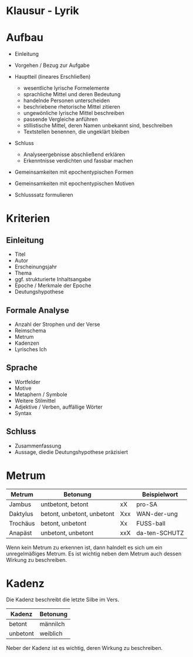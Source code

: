 # Klausur - Lyrik

# Aufbau

- Einleitung
- Vorgehen / Bezug zur Aufgabe
- Hauptteil (lineares Erschließen)
    - wesentliche lyrische Formelemente
    - sprachliche Mittel und deren Bedeutung
    - handelnde Personen unterscheiden
    - beschriebene rhetorische Mittel zitieren
    - ungewönliche lyrische Mittel beschreiben
    - passende Vergleiche anführen
    - stillistische Mittel, deren Namen unbekannt sind, beschreiben
    - Textstellen benennen, die ungeklärt bleiben
- Schluss
    - Analyseergebnisse abschließend erklären
    - Erkenntnisse verdichten und fassbar machen

- Gemeinsamkeiten mit epochentypischen Formen
- Gemeinsamkeiten mit epochentypischen Motiven
- Schlusssatz formulieren

# Kriterien

## Einleitung

- Titel
- Autor
- Erscheinungsjahr
- Thema
- ggf. strukturierte Inhaltsangabe
- Epoche / Merkmale der Epoche
- Deutungshypothese

## Formale Analyse

- Anzahl der Strophen und der Verse
- Reimschema
- Metrum
- Kadenzen
- Lyrisches Ich

## Sprache

- Wortfelder
- Motive
- Metaphern / Symbole
- Weitere Stilmittel
- Adjektive / Verben, auffällige Wörter
- Syntax

## Schluss

- Zusammenfassung
- Aussage, diedie Deutungshypothese präzisiert

# Metrum

| Metrum | Betonung |  | Beispielwort |
| --- | --- | --- | --- |
| Jambus | untbetont, betont | xX | pro-SA |
| Daktylus | betont, unbetont, unbetont | Xxx | WAN-der-ung |
| Trochäus | betont, unbetont | Xx | FUSS-ball |
| Anapäst | unbetont, unbetont | xxX | da-ten-SCHUTZ |

Wenn kein Metrum zu erkennen ist, dann halndelt es sich um ein unregelmäßiges Metrum. Es ist wichtig neben dem Metrum auch dessen Wirkung zu beschreiben.

# Kadenz

Die Kadenz beschreibt die letzte Silbe im Vers.

| Kadenz | Betonung |
| --- | --- |
| betont | männilch |
| unbetont | weiblich |

Neber der Kadenz ist es wichtig, deren Wirkung zu beschreiben.